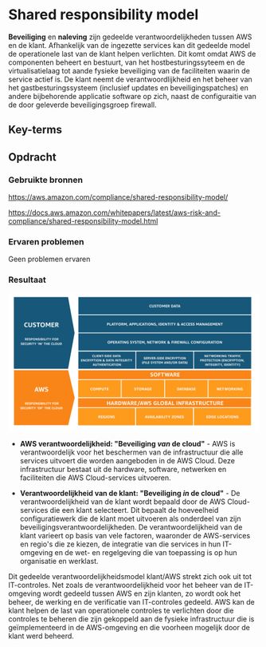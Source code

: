 # Shared responsibility model
**Beveiliging** en **naleving** zijn gedeelde verantwoordelijkheden tussen AWS en de klant. Afhankelijk van de ingezette services kan dit gedeelde model de operationele last van de klant helpen verlichten. Dit komt omdat AWS de componenten beheert en bestuurt, van het hostbesturingssyteem en de virtualisatielaag tot aande fysieke beveiliging van de faciliteiten waarin de service actief is. De klant neemt de verantwoordlijkheid en het beheer van het gastbesturingssysteem (inclusief updates en beveiligingspatches) en andere bijbehorende applicatie software op zich, naast de configuraitie van de door geleverde beveiligingsgroep firewall.

## Key-terms


## Opdracht
### Gebruikte bronnen

https://aws.amazon.com/compliance/shared-responsibility-model/

https://docs.aws.amazon.com/whitepapers/latest/aws-risk-and-compliance/shared-responsibility-model.html

### Ervaren problemen
Geen problemen ervaren

### Resultaat

![shared](https://github.com/techgrounds/techgrounds-EligioPessoa/blob/main/00_includes/Shared_Responsibility_Model_V2.59d1eccec334b366627e9295b304202faf7b899b.jpg)

- **AWS verantwoordelijkheid: "Beveiliging _van_ de cloud"** - AWS is verantwoordelijk voor het beschermen van de infrastructuur die alle services uitvoert die worden aangeboden in de AWS Cloud. Deze infrastructuur bestaat uit de hardware, software, netwerken en faciliteiten die AWS Cloud-services uitvoeren.

- **Verantwoordelijkheid van de klant: "Beveiliging _in_ de cloud"** - De verantwoordelijkheid van de klant wordt bepaald door de AWS Cloud-services die een klant selecteert. Dit bepaalt de hoeveelheid configuratiewerk die de klant moet uitvoeren als onderdeel van zijn beveiligingsverantwoordelijkheden. De verantwoordelijkheid van de klant varieert op basis van vele factoren, waaronder de AWS-services en regio's die ze kiezen, de integratie van die services in hun IT-omgeving en de wet- en regelgeving die van toepassing is op hun organisatie en werklast.


Dit gedeelde verantwoordelijkheidsmodel klant/AWS strekt zich ook uit tot IT-controles. Net zoals de verantwoordelijkheid voor het beheer van de IT-omgeving wordt gedeeld tussen AWS en zijn klanten, zo wordt ook het beheer, de werking en de verificatie van IT-controles gedeeld. AWS kan de klant helpen de last van operationele controles te verlichten door die controles te beheren die zijn gekoppeld aan de fysieke infrastructuur die is geïmplementeerd in de AWS-omgeving en die voorheen mogelijk door de klant werd beheerd.


